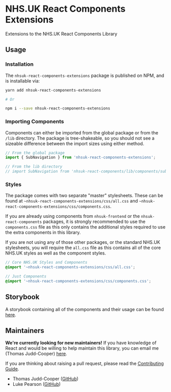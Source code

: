 # NHS.UK React Components Extensions

Extensions to the NHS.UK React Components Library

## Usage

### Installation

The `nhsuk-react-components-extensions` package is published on NPM, and is installable via:

```bash
yarn add nhsuk-react-components-extensions

# Or

npm i --save nhsuk-react-components-extensions
```

### Importing Components

Components can either be imported from the global package or from the `/lib` directory. The package is tree-shakeable, so you should not see a sizeable difference between the import sizes using either method.

```jsx
// From the global package
import { SubNavigation } from 'nhsuk-react-components-extensions';

// From the lib directory
// import SubNavigation from 'nhsuk-react-components/lib/components/sub-navigation';
```

### Styles

The package comes with two separate "master" stylesheets. These can be found at `~nhsuk-react-components-extensions/css/all.css` and `~nhsuk-react-components-extensions/css/components.css`.

If you are already using components from `nhsuk-frontend` or the `nhsuk-react-components` packages, it is strongly recommended to use the `components.css` file as this only contains the additional styles required to use the extra components in this library.

If you are not using any of those other packages, or the standard NHS.UK stylesheets, you will require the `all.css` file as this contains all of the core NHS.UK styles as well as the component styles.

```scss
// Core NHS.UK Styles and Components
@import '~nhsuk-react-components-extensions/css/all.css';

// Just Components
@import '~nhsuk-react-components-extensions/css/components.css';
```

## Storybook

A storybook containing all of the components and their usage can be found [here](https://nhsdigital.github.io/nhsuk-react-components-extensions).

## Maintainers

**We're currently looking for new maintainers!** If you have knowledge of React and would be willing to help maintain 
this library, you can email me (Thomas Judd-Cooper) [here](mailto:thomas.judd-cooper1@nhs.net).

If you are thinking about raising a pull request, please read the [Contributing Guide](CONTRIBUTING.md).

- Thomas Judd-Cooper ([GitHub](https://github.com/tomdango))
- Luke Pearson ([GitHub](https://github.com/lukepearson))

